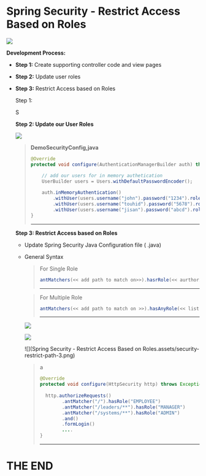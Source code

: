 # Spring Security - Restrict Access Based on Roles



![](https://githubpictures.000webhostapp.com/pictures/security-restrict-example.png)



**Development Process:**

- **Step 1:** Create supporting controller code and view pages

- **Step 2:** Update user roles

- **Step 3:** Restrict Access based on Roles

  

  Step 1:

  S

  **Step 2: Update our User Roles**

  ![](https://githubpictures.000webhostapp.com/pictures/securty-update-user-role.png)

  > **DemoSecurityConfig,java**
  >
  > ```java
  > @Override
  > protected void configure(AuthenticationManagerBuilder auth) throws Exception {
  > 
  > 	// add our users for in memory authetication
  > 	UserBuilder users = Users.withDefaultPasswordEncoder();
  > 	
  > 	auth.inMemoryAuthentication()
  >         .withUser(users.username("john").password("1234").roles("Employee"))
  >         .withUser(users.username("touhid").password("5678").roles("Employee", "Manager"))
  >         .withUser(users.username("jisan").password("abcd").roles("Employee", "Admin"))
  > }
  > ```
  >
  > ****

  

  **Step 3: Restrict Access based on Roles**

  - Update Spring Security Java Configuration file ( .java)

  - General Syntax

    > For Single Role
    >
    > ```java
    > antMatchers(<< add path to match on>>).hasrRole(<< aurthorized role >>)
    > ```
    >
    > ****

    > For Multiple Role
    >
    > ```java
    > antMatchers(<< add path to match on >>).hasAnyRole(<< list of authorized roles >>)
    > ```
    >
    > ****

    

    ![](https://githubpictures.000webhostapp.com/pictures/security-restrict-path-1.png)

    

    ![](https://githubpictures.000webhostapp.com/pictures/security-restrict-path-2.png)

    

    ![](Spring Security - Restrict Access Based on Roles.assets/security-restrict-path-3.png)

    

    > a
    >
    > ```java
    > @Override
    > protected void configure(HttpSecurity http) throws Exception {
    > 	
    > 	http.authorizeRequests()
    >         .antMatcher("/").hasRole("EMPLOYEE")
    >         .antMatcher("/leaders/**").hasRole("MANAGER")
    >         .antMatcher("/systems/**").hasRole("ADMIN")
    >         .and()
    >         .formLogin()
    >         ....
    > }
    > ```
    >
    > ****



# THE END
